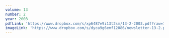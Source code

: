 ```yaml
---
volume: 13
number: 2
year: 2003
pdfLink: 'https://www.dropbox.com/s/xp6487e9i13t2sm/13-2-2003.pdf?raw=1'
imageLink: 'https://www.dropbox.com/s/dyca9g6emf12086/newsletter-13-2.png?raw=1'
---
```

